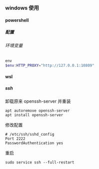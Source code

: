 ### windows 使用

#### powershell

##### 配置

###### 环境变量

```powershell
env
$env:HTTP_PROXY="http://127.0.0.1:10809"
```

#### wsl

##### ssh

卸载原来 openssh-server 并重装

```shell
apt autoremove openssh-server
apt install openssh-server
```

修改配置

```
# /etc/ssh/sshd_config
Port 2222
PasswordAuthentication yes
```

重启

```shell
sudo service ssh --full-restart
```





